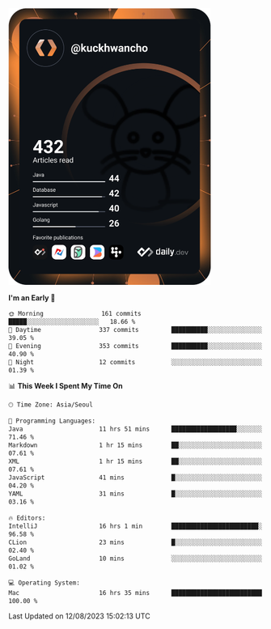 <a href="https://app.daily.dev/kuckhwancho"><img src="https://github.com/kuckjwi0928/kuckjwi0928/blob/master/devcard.svg" width="400" alt="Kuckjwi Devcard"/></a>

<!--START_SECTION:waka-->
**I'm an Early 🐤** 

```text
🌞 Morning                161 commits         █████░░░░░░░░░░░░░░░░░░░░   18.66 % 
🌆 Daytime                337 commits         ██████████░░░░░░░░░░░░░░░   39.05 % 
🌃 Evening                353 commits         ██████████░░░░░░░░░░░░░░░   40.90 % 
🌙 Night                  12 commits          ░░░░░░░░░░░░░░░░░░░░░░░░░   01.39 % 
```


📊 **This Week I Spent My Time On** 

```text
🕑︎ Time Zone: Asia/Seoul

💬 Programming Languages: 
Java                     11 hrs 51 mins      ██████████████████░░░░░░░   71.46 % 
Markdown                 1 hr 15 mins        ██░░░░░░░░░░░░░░░░░░░░░░░   07.61 % 
XML                      1 hr 15 mins        ██░░░░░░░░░░░░░░░░░░░░░░░   07.61 % 
JavaScript               41 mins             █░░░░░░░░░░░░░░░░░░░░░░░░   04.20 % 
YAML                     31 mins             █░░░░░░░░░░░░░░░░░░░░░░░░   03.16 % 

🔥 Editors: 
IntelliJ                 16 hrs 1 min        ████████████████████████░   96.58 % 
CLion                    23 mins             █░░░░░░░░░░░░░░░░░░░░░░░░   02.40 % 
GoLand                   10 mins             ░░░░░░░░░░░░░░░░░░░░░░░░░   01.02 % 

💻 Operating System: 
Mac                      16 hrs 35 mins      █████████████████████████   100.00 % 
```


 Last Updated on 12/08/2023 15:02:13 UTC
<!--END_SECTION:waka-->
